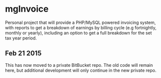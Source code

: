 mgInvoice
=========

Personal project that will provide a PHP/MySQL powered invoicing system, with reports to get a breakdown of earnings by billing cycle (e.g fortnightly, monthly or yearly), including an option to get a full breakdown for the set tax year period.

## Feb 21 2015
This has now moved to a private BitBucket repo. The old code will remain here, but additional development will only continue in the new private repo.
